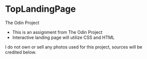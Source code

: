 # TopLandingPage
The Odin Project
- This is an assignment from The Odin Project
- Interactive landing page will utilize CSS and HTML 

I do not own or sell any photos used for this project, sources will be credited below. 
